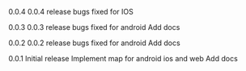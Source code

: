 0.0.4
0.0.4 release
bugs fixed for IOS

0.0.3
0.0.3 release
bugs fixed for android
Add docs

0.0.2 
0.0.2 release
bugs fixed for android
Add docs

0.0.1
Initial release
Implement map for android ios and web
Add docs
